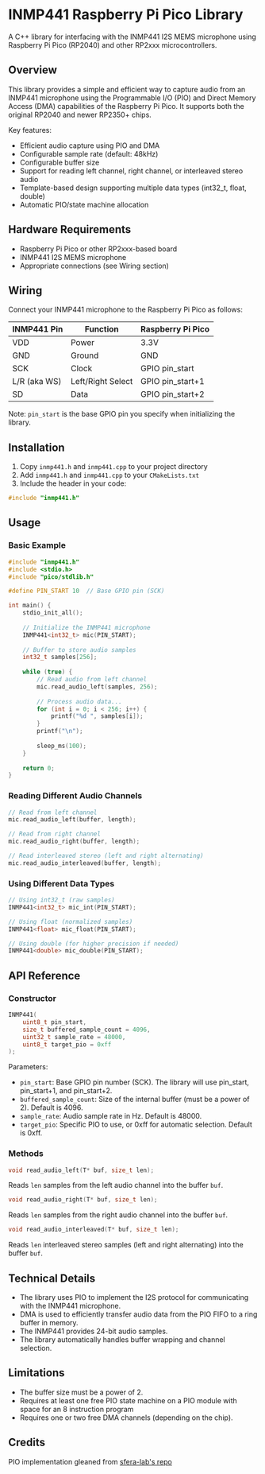 # INMP441 Raspberry Pi Pico Library

A C++ library for interfacing with the INMP441 I2S MEMS microphone using Raspberry Pi Pico (RP2040) and other RP2xxx microcontrollers.

## Overview

This library provides a simple and efficient way to capture audio from an INMP441 microphone using the Programmable I/O (PIO) and Direct Memory Access (DMA) capabilities of the Raspberry Pi Pico. It supports both the original RP2040 and newer RP2350+ chips.

Key features:
- Efficient audio capture using PIO and DMA
- Configurable sample rate (default: 48kHz)
- Configurable buffer size
- Support for reading left channel, right channel, or interleaved stereo audio
- Template-based design supporting multiple data types (int32_t, float, double)
- Automatic PIO/state machine allocation

## Hardware Requirements

- Raspberry Pi Pico or other RP2xxx-based board
- INMP441 I2S MEMS microphone
- Appropriate connections (see Wiring section)

## Wiring

Connect your INMP441 microphone to the Raspberry Pi Pico as follows:

| INMP441 Pin  | Function | Raspberry Pi Pico |
|--------------|----------|------------------|
| VDD          | Power    | 3.3V             |
| GND          | Ground   | GND              |
| SCK          | Clock    | GPIO pin_start   |
| L/R (aka WS) | Left/Right Select | GPIO pin_start+1 |
| SD           | Data     | GPIO pin_start+2 |


Note: `pin_start` is the base GPIO pin you specify when initializing the library.

## Installation

1. Copy `inmp441.h` and `inmp441.cpp` to your project directory
2. Add `inmp441.h` and `inmp441.cpp` to your `CMakeLists.txt`
2. Include the header in your code:
```cpp
#include "inmp441.h"
```

## Usage

### Basic Example

```cpp
#include "inmp441.h"
#include <stdio.h>
#include "pico/stdlib.h"

#define PIN_START 10  // Base GPIO pin (SCK)

int main() {
    stdio_init_all();
    
    // Initialize the INMP441 microphone
    INMP441<int32_t> mic(PIN_START);
    
    // Buffer to store audio samples
    int32_t samples[256];
    
    while (true) {
        // Read audio from left channel
        mic.read_audio_left(samples, 256);
        
        // Process audio data...
        for (int i = 0; i < 256; i++) {
            printf("%d ", samples[i]);
        }
        printf("\n");
        
        sleep_ms(100);
    }
    
    return 0;
}
```

### Reading Different Audio Channels

```cpp
// Read from left channel
mic.read_audio_left(buffer, length);

// Read from right channel
mic.read_audio_right(buffer, length);

// Read interleaved stereo (left and right alternating)
mic.read_audio_interleaved(buffer, length);
```

### Using Different Data Types

```cpp
// Using int32_t (raw samples)
INMP441<int32_t> mic_int(PIN_START);

// Using float (normalized samples)
INMP441<float> mic_float(PIN_START);

// Using double (for higher precision if needed)
INMP441<double> mic_double(PIN_START);
```

## API Reference

### Constructor

```cpp
INMP441(
    uint8_t pin_start,
    size_t buffered_sample_count = 4096,
    uint32_t sample_rate = 48000,
    uint8_t target_pio = 0xff
);
```

Parameters:
- `pin_start`: Base GPIO pin number (SCK). The library will use pin_start, pin_start+1, and pin_start+2.
- `buffered_sample_count`: Size of the internal buffer (must be a power of 2). Default is 4096.
- `sample_rate`: Audio sample rate in Hz. Default is 48000.
- `target_pio`: Specific PIO to use, or 0xff for automatic selection. Default is 0xff.

### Methods

```cpp
void read_audio_left(T* buf, size_t len);
```
Reads `len` samples from the left audio channel into the buffer `buf`.

```cpp
void read_audio_right(T* buf, size_t len);
```
Reads `len` samples from the right audio channel into the buffer `buf`.

```cpp
void read_audio_interleaved(T* buf, size_t len);
```
Reads `len` interleaved stereo samples (left and right alternating) into the buffer `buf`.

## Technical Details

- The library uses PIO to implement the I2S protocol for communicating with the INMP441 microphone.
- DMA is used to efficiently transfer audio data from the PIO FIFO to a ring buffer in memory.
- The INMP441 provides 24-bit audio samples.
- The library automatically handles buffer wrapping and channel selection.

## Limitations

- The buffer size must be a power of 2.
- Requires at least one free PIO state machine on a PIO module with space for an 8 instruction program
- Requires one or two free DMA channels (depending on the chip).

## Credits

PIO implementation gleaned from [sfera-lab's repo](https://github.com/sfera-labs/arduino-pico-i2s-audio/blob/master/src/machine_i2s.c)